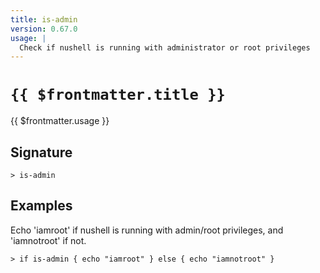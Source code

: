 ```yaml
---
title: is-admin
version: 0.67.0
usage: |
  Check if nushell is running with administrator or root privileges
---
```


# <code>{{ $frontmatter.title }}</code>

<div style='white-space: pre-wrap;'>{{ $frontmatter.usage }}</div>

## Signature

```> is-admin ```

## Examples

Echo 'iamroot' if nushell is running with admin/root privileges, and 'iamnotroot' if not.
```shell
> if is-admin { echo "iamroot" } else { echo "iamnotroot" }
```

